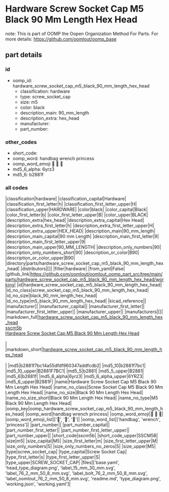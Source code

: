 # Hardware Screw Socket Cap M5 Black 90 Mm Length Hex Head  

note: This is part of OOMP the Oopen Organization Method For Parts. For more details: https://github.com/oomlout/oomp_base

##  part details





### id
* oomp_id: hardware_screw_socket_cap_m5_black_90_mm_length_hex_head
  * classification: hardware
  * type: screw_socket_cap
  * size: m5
  * color: black
  * description_main: 90_mm_length
  * description_extra: hex_head
  * manufacturer: 
  * part_number: 

### other_codes
* short_code: 
* oomp_word: handbag wrench princess
* oomp_word_emoji :handbag: :wrench: :princess:
* md5_6_alpha: 6yrz3
* md5_6: b2881f

### all codes 
|classification|hardware|
|classification_capital|Hardware|
|classification_first_letter|h|
|classification_first_letter_upper|H|
|classification_upper|HARDWARE|
|color|black|
|color_capital|Black|
|color_first_letter|b|
|color_first_letter_upper|B|
|color_upper|BLACK|
|description_extra|hex_head|
|description_extra_capital|Hex Head|
|description_extra_first_letter|h|
|description_extra_first_letter_upper|H|
|description_extra_upper|HEX_HEAD|
|description_main|90_mm_length|
|description_main_capital|90 mm Length|
|description_main_first_letter|9|
|description_main_first_letter_upper|9|
|description_main_upper|90_MM_LENGTH|
|description_only_numbers|90|
|description_only_numbers_short|90|
|description_or_color|B90|
|description_or_color_upper|B90|
|directory|parts/hardware_screw_socket_cap_m5_black_90_mm_length_hex_head|
|distributors|[]|
|filter|hardware|
|from_yaml|False|
|github_link|https://github.com/oomlout/oomlout_oomp_part_src/tree/main/parts/hardware_screw_socket_cap_m5_black_90_mm_length_hex_head/working|
|id|hardware_screw_socket_cap_m5_black_90_mm_length_hex_head|
|id_no_class|screw_socket_cap_m5_black_90_mm_length_hex_head|
|id_no_size|black_90_mm_length_hex_head|
|id_no_type|m5_black_90_mm_length_hex_head|
|kicad_reference||
|manufacturer||
|manufacturer_capital||
|manufacturer_first_letter||
|manufacturer_first_letter_upper||
|manufacturer_upper||
|manufacturers|[]|
|markdown_full|[hardware_screw_socket_cap_m5_black_90_mm_length_hex_head](https://github.com/oomlout/oomlout_oomp_part_src/tree/main/parts/hardware_screw_socket_cap_m5_black_90_mm_length_hex_head/working)<br>[sscm5b](https://github.com/oomlout/oomlout_oomp_part_src/tree/main/parts/hardware_screw_socket_cap_m5_black_90_mm_length_hex_head/working)<br>[Hardware Screw Socket Cap M5 Black 90 Mm Length Hex Head](https://github.com/oomlout/oomlout_oomp_part_src/tree/main/parts/hardware_screw_socket_cap_m5_black_90_mm_length_hex_head/working)<br><br>|
|markdown_short|[hardware_screw_socket_cap_m5_black_90_mm_length_hex_head](https://github.com/oomlout/oomlout_oomp_part_src/tree/main/parts/hardware_screw_socket_cap_m5_black_90_mm_length_hex_head/working)<br><br>|
|md5|b2881f7bc14a55dfdf960347addfcdb2|
|md5_10|b2881f7bc1|
|md5_10_upper|B2881F7BC1|
|md5_5|b2881|
|md5_5_upper|B2881|
|md5_6|b2881f|
|md5_6_alpha|6yrz3|
|md5_6_alpha_upper|6YRZ3|
|md5_6_upper|B2881F|
|name|Hardware Screw Socket Cap M5 Black 90 Mm Length Hex Head|
|name_no_class|Screw Socket Cap M5 Black 90 Mm Length Hex Head|
|name_no_size|Black 90 Mm Length Hex Head|
|name_no_size_short|Black 90 Mm Length Hex Head|
|name_no_type|M5 Black 90 Mm Length Hex Head|
|oomp_key|oomp_hardware_screw_socket_cap_m5_black_90_mm_length_hex_head|
|oomp_word|handbag wrench princess|
|oomp_word_emoji|:handbag: :wrench: :princess:|
|oomp_word_emoji_list|[':handbag:', ':wrench:', ':princess:']|
|oomp_word_list|['handbag', 'wrench', 'princess']|
|part_number||
|part_number_capital||
|part_number_first_letter||
|part_number_first_letter_upper||
|part_number_upper||
|short_code|sscm5b|
|short_code_upper|SSCM5B|
|size|m5|
|size_capital|M5|
|size_first_letter|m|
|size_first_letter_upper|M|
|size_only_numbers|5|
|size_only_numbers_no_zeros|5|
|size_upper|M5|
|type|screw_socket_cap|
|type_capital|Screw Socket Cap|
|type_first_letter|s|
|type_first_letter_upper|S|
|type_upper|SCREW_SOCKET_CAP|
|files|['base.yaml', 'head_type_diagram.png', 'label_15_mm_30_mm.svg', 'label_76_2_mm_50_8_mm.svg', 'label_bolt_76_2_mm_50_8_mm.svg', 'label_oomlout_76_2_mm_50_8_mm.svg', 'readme.md', 'type_diagram.png', 'working.json', 'working.yaml']|
